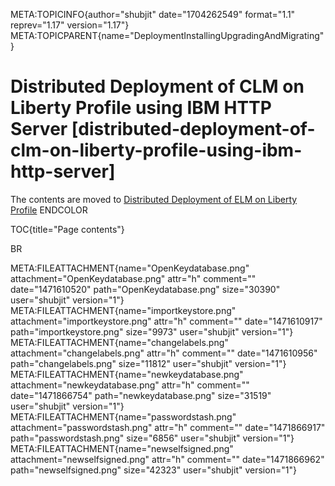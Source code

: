 META:TOPICINFO{author="shubjit" date="1704262549" format="1.1"
reprev="1.17" version="1.17"}
META:TOPICPARENT{name="DeploymentInstallingUpgradingAndMigrating"}

# Distributed Deployment of CLM on Liberty Profile using IBM HTTP Server [distributed-deployment-of-clm-on-liberty-profile-using-ibm-http-server]

The contents are moved to [Distributed Deployment of ELM on Liberty
Profile](ELMLibertyProfile) ENDCOLOR

TOC{title="Page contents"}

BR

META:FILEATTACHMENT{name="OpenKeydatabase.png"
attachment="OpenKeydatabase.png" attr="h" comment="" date="1471610520"
path="OpenKeydatabase.png" size="30390" user="shubjit" version="1"}
META:FILEATTACHMENT{name="importkeystore.png"
attachment="importkeystore.png" attr="h" comment="" date="1471610917"
path="importkeystore.png" size="9973" user="shubjit" version="1"}
META:FILEATTACHMENT{name="changelabels.png"
attachment="changelabels.png" attr="h" comment="" date="1471610956"
path="changelabels.png" size="11812" user="shubjit" version="1"}
META:FILEATTACHMENT{name="newkeydatabase.png"
attachment="newkeydatabase.png" attr="h" comment="" date="1471866754"
path="newkeydatabase.png" size="31519" user="shubjit" version="1"}
META:FILEATTACHMENT{name="passwordstash.png"
attachment="passwordstash.png" attr="h" comment="" date="1471866917"
path="passwordstash.png" size="6856" user="shubjit" version="1"}
META:FILEATTACHMENT{name="newselfsigned.png"
attachment="newselfsigned.png" attr="h" comment="" date="1471866962"
path="newselfsigned.png" size="42323" user="shubjit" version="1"}
